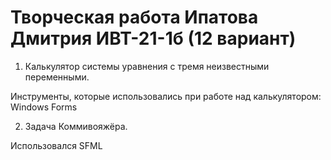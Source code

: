 # Творческая работа Ипатова Дмитрия ИВТ-21-1б           (12 вариант)
1. Калькулятор системы уравнения с тремя неизвестными переменными.

Инструменты, которые использовались при работе над калькулятором: Windows Forms

2. Задача Коммивояжёра.

Использовался SFML
